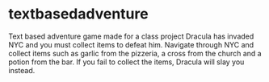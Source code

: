 # textbasedadventure
Text based adventure game made for a class project
Dracula has invaded NYC and you must collect items to defeat him. Navigate through NYC and collect items such as garlic from the pizzeria, a cross from the church and a potion from the bar. If you fail to collect the items, Dracula will slay you instead.

